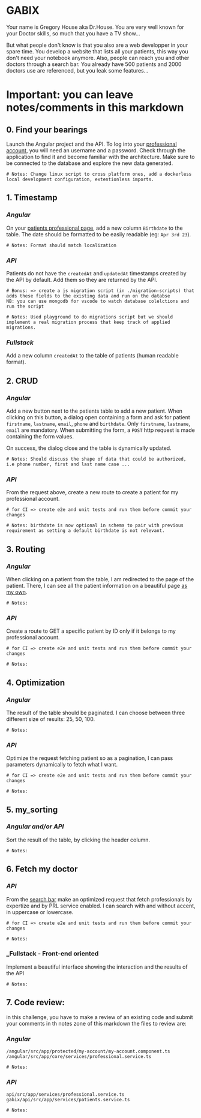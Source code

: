 # GABIX

Your name is Gregory House aka Dr.House. You are very well known for your Doctor skills, so much that you have a TV show...

But what people don't know is that you also are a web developper in your spare time. You develop a website that lists all your patients, this way you don't need your notebook anymore. Also, people can reach you and other doctors through a search bar. You already have 500 patients and 2000 doctors use are referenced, but you leak some features...

# Important: you can leave notes/comments in this markdown

## 0. Find your bearings

Launch the Angular project and the API.
To log into your [professional account](http://localhost:4200/login), you will need an username and a password. Check through the application to find it and become familiar with the architecture. Make sure to be connected to the database and explore the new data generated.

    # Notes: Change linux script to cross platform ones, add a dockerless local development configuration, extentionless imports.

## 1. Timestamp

### _Angular_

On your [patients professional page](http://localhost:4200/professional/patients), add a new column `Birthdate` to the table. The date should be formatted to be easily readable (eg: `Apr 3rd 23`).

    # Notes: Format should match localization

### _API_

Patients do not have the `createdAt` and `updatedAt` timestamps created by the API by default. Add them so they are returned by the API.

    # Bonus: => create a js migration script (in ./migration-scripts) that adds these fields to the existing data and run on the databse
    NB: you can use mongodb for vscode to watch database colelctions and run the script

    # Notes: Used playground to do migrations script but we should implement a real migration process that keep track of applied migrations.

### _Fullstack_

Add a new column `createdAt` to the table of patients (human readable format).

## 2. CRUD

### _Angular_

Add a new button next to the patients table to add a new patient. When clicking on this button, a dialog open containing a form and ask for patient `firstname`, `lastname`, `email`, `phone` and `birthdate`. Only `firstname`, `lastname`, `email` are mandatory. When submitting the form, a `POST` http request is made containing the form values.

On success, the dialog close and the table is dynamically updated.

    # Notes: Should discuss the shape of data that could be authorized, i.e phone number, first and last name case ...

### _API_

From the request above, create a new route to create a patient for my professional account.

    # for CI => create e2e and unit tests and run them before commit your changes

    # Notes: birthdate is now optional in schema to pair with previous requirement as setting a default birthdate is not relevant.

## 3. Routing

### _Angular_

When clicking on a patient from the table, I am redirected to the page of the patient. There, I can see all the patient information on a beautiful page [as my own](http://localhost:4200/professional/me).

    # Notes:

### _API_

Create a route to GET a specific patient by ID only if it belongs to my professional account.

    # for CI => create e2e and unit tests and run them before commit your changes

    # Notes:

## 4. Optimization

### _Angular_

The result of the table should be paginated. I can choose between three different size of results: 25, 50, 100.

    # Notes:

### _API_

Optimize the request fetching patient so as a pagination, I can pass parameters dynamically to fetch what I want.

    # for CI => create e2e and unit tests and run them before commit your changes

    # Notes:

## 5. my_sorting

### _Angular and/or API_

Sort the result of the table, by clicking the header column.

    # Notes:

## 6. Fetch my doctor

### _API_

From the [search bar](http://localhost:4200/search) make an optimized request that fetch professionals by expertize and by PRL service enabled.
I can search with and without accent, in uppercase or lowercase.

    # for CI => create e2e and unit tests and run them before commit your changes

    # Notes:

### \_Fullstack - Front-end oriented

Implement a beautiful interface showing the interaction and the results of the API

    # Notes:

## 7. Code review:

in this challenge, you have to make a review of an existing code and submit your comments in th notes zone of this markdown
the files to review are:

### _Angular_

`/angular/src/app/protected/my-account/my-account.component.ts`  
`/angular/src/app/core/services/professional.service.ts`

    # Notes:

### _API_

`api/src/app/services/professional.service.ts`  
`gabix/api/src/app/services/patients.service.ts`

    # Notes:
